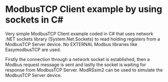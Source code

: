 # ModbusTCP Client example by using sockets in C#
 
Very simple ModbusTCP Client example coded in C# that uses network .NET sockets library (System.Net.Sockets) to read holding registers from a ModbusTCP Server device.
No EXTERNAL Modbus libraries like EasymodbusTCP are used. 

Firstly the connection through a network socket is established, then a Modbus request message is sent and lastly the socket is waiting for response from ModbusTCP Server.
ModRSsim2 can be used to simulate the ModbusTCP Server device.
